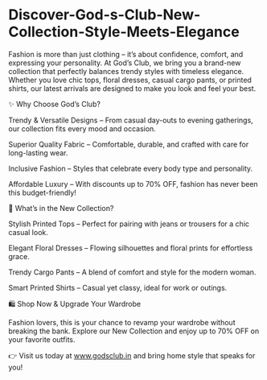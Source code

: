 # Discover-God-s-Club-New-Collection-Style-Meets-Elegance

Fashion is more than just clothing – it’s about confidence, comfort, and expressing your personality. At God’s Club, we bring you a brand-new collection that perfectly balances trendy styles with timeless elegance. Whether you love chic tops, floral dresses, casual cargo pants, or printed shirts, our latest arrivals are designed to make you look and feel your best.

✨ Why Choose God’s Club?

Trendy & Versatile Designs – From casual day-outs to evening gatherings, our collection fits every mood and occasion.

Superior Quality Fabric – Comfortable, durable, and crafted with care for long-lasting wear.

Inclusive Fashion – Styles that celebrate every body type and personality.

Affordable Luxury – With discounts up to 70% OFF, fashion has never been this budget-friendly!

👗 What’s in the New Collection?

Stylish Printed Tops – Perfect for pairing with jeans or trousers for a chic casual look.

Elegant Floral Dresses – Flowing silhouettes and floral prints for effortless grace.

Trendy Cargo Pants – A blend of comfort and style for the modern woman.

Smart Printed Shirts – Casual yet classy, ideal for work or outings.

🛍️ Shop Now & Upgrade Your Wardrobe

Fashion lovers, this is your chance to revamp your wardrobe without breaking the bank. Explore our New Collection and enjoy up to 70% OFF on your favorite outfits.

👉 Visit us today at www.godsclub.in
 and bring home style that speaks for you!
